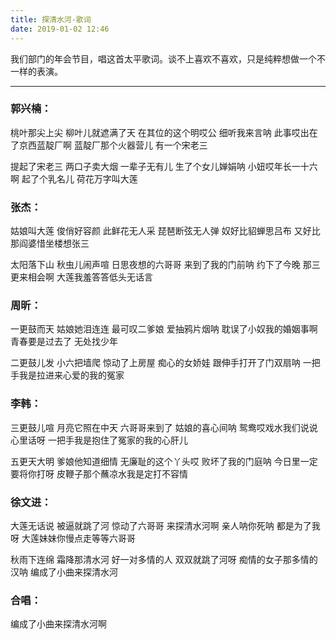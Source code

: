 ```yaml
---
title: 探清水河-歌词
date: 2019-01-02 12:46
---
```


我们部门的年会节目，唱这首太平歌词。谈不上喜欢不喜欢，只是纯粹想做一个不一样的表演。

<!-- more -->

---

### 郭兴楠：
桃叶那尖上尖
柳叶儿就遮满了天
在其位的这个明哎公
细听我来言呐
此事哎出在了京西蓝靛厂啊
蓝靛厂那个火器营儿
有一个宋老三

提起了宋老三
两口子卖大烟
一辈子无有儿
生了个女儿婵娟呐
小妞哎年长一十六啊
起了个乳名儿
荷花万字叫大莲

### 张杰：
姑娘叫大莲
俊俏好容颜
此鲜花无人采
琵琶断弦无人弹
奴好比貂蝉思吕布
又好比那阎婆惜坐楼想张三

太阳落下山
秋虫儿闹声喧
日思夜想的六哥哥
来到了我的门前呐
约下了今晚
那三更来相会啊
大莲我羞答答低头无话言

### 周昕：
一更鼓而天
姑娘她泪连连
最可叹二爹娘
爱抽鸦片烟呐
耽误了小奴我的婚姻事啊
青春要是过去了
无处找少年

二更鼓儿发
小六把墙爬
惊动了上房屋
痴心的女娇娃
跟伸手打开了门双扇呐
一把手我是拉进来心爱的我的冤家

### 李韩：
三更鼓儿喧
月亮它照在中天
六哥哥来到了
姑娘的喜心间呐
鸳鸯哎戏水我们说说心里话呀
一把手我是抱住了冤家的我的心肝儿

五更天大明
爹娘他知道细情
无廉耻的这个丫头哎
败坏了我的门庭呐
今日里一定要将你打呀
皮鞭子那个蘸凉水我是定打不容情

### 徐文进：
大莲无话说
被逼就跳了河
惊动了六哥哥
来探清水河啊
亲人呐你死呐
都是为了我呀
大莲妹妹你慢点走等等六哥哥

秋雨下连绵
霜降那清水河
好一对多情的人
双双就跳了河呀
痴情的女子那多情的汉呐
编成了小曲来探清水河

### 合唱：
编成了小曲来探清水河啊
